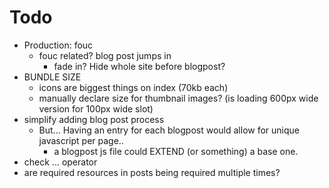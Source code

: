 # Todo
- Production: fouc
  - fouc related? blog post jumps in
    - fade in? Hide whole site before blogpost?
- BUNDLE SIZE
  - icons are biggest things on index (70kb each)
  - manually declare size for thumbnail images? (is loading 600px wide version for 100px wide slot)
- simplify adding blog post process
  - But... Having an entry for each blogpost would allow for unique javascript per page..
    - a blogpost js file could EXTEND (or something) a base one.
- check ... operator
- are required resources in posts being required multiple times?
